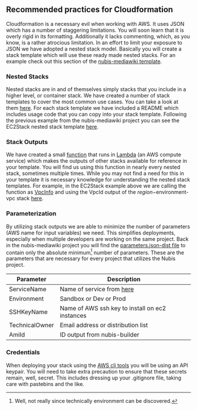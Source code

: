 ﻿## Recommended practices for Cloudformation
Cloudformation is a necessary evil when working with AWS. It uses JSON which has a number of staggering limitations. You will soon learn that it is overly rigid in its formatting. Additionally it lacks commenting, which, as you know, is a rather atrocious limitation. In an effort to limit your exposure to JSON we have adopted a nested stack model. Basically you will create a stack template which will use these ready made nested stacks. For an example check out this section of the [nubis-mediawiki template](https://github.com/Nubisproject/nubis-mediawiki/blob/master/nubis/cloudformation/main.json#L70).

### Nested Stacks
Nested stacks are in and of themselves simply stacks that you include in a higher level, or container stack. We have created a number of stack templates to cover the most common use cases. You can take a look at them [here](https://github.com/Nubisproject/nubis-stacks). For each stack template we have included a README which includes usage code that you can copy into your stack template. Following the previous example from the nubis-mediawiki project you can see the EC2Stack nested stack template [here](https://github.com/Nubisproject/nubis-stacks/blob/master/ec2.template).

### Stack Outputs
We have created a small [function](https://github.com/Nubisproject/nubis-stacks/blob/master/lambda/LookupStackOutputs/LookupStackOutputs.README.md) that runs in [Lambda](http://aws.amazon.com/lambda/) (an AWS compute service) which makes the outputs of other stacks available for reference in your template. You will find us using this function in nearly every nested stack, sometimes multiple times. While you may not find a need for this in your template it is necessary knowledge for understanding the nested stack templates. For example, in the EC2Stack example above we are calling the function as [VpcInfo](https://github.com/Nubisproject/nubis-stacks/blob/master/ec2.template#L48) and using the VpcId output of the $region-$environment-vpc stack [here](https://github.com/Nubisproject/nubis-stacks/blob/master/ec2.template#L73).

### Parameterization
By utilizing stack outputs we are able to minimize the number of parameters (AWS name for input variables) we need. This simplifies deployments, especially when multiple developers are working on the same project. Back in the nubis-mediawiki project you will find the [parameters.json-dist file](https://github.com/Nubisproject/nubis-mediawiki/blob/master/nubis/cloudformation/parameters.json-dist) to contain only the absolute minimum[^minimum] number of parameters. These are the parameters that are necessary for every project that utilizes the Nubis project.

| Parameter     | Description |
|---------------|-------------|
|ServiceName    | Name of service from [here](https://inventory.mozilla.org/en-US/core/service/)
|Environment    | Sandbox or Dev or Prod
|SSHKeyName     | Name of AWS ssh key to install on ec2 instances
|TechnicalOwner | Email address or distribution list
|AmiId          | ID output from nubis-builder

### Credentials
When deploying your stack using the [AWS cli tools](http://aws.amazon.com/cli/) you will be using an API keypair. You will need to take extra precaution to ensure that these secrets remain, well, secret. This includes dressing up your .gitignore file, taking care with pastebins and the like.

[^minimum]: Well, not really since technically environment can be discovered.

